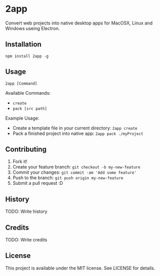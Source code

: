 # 2app

Convert web projects into native desktop apps for MacOSX, Linux and Windows useing Electron.

## Installation

```
npm install 2app -g
```

## Usage

```
2app [Command]
```

Available Commands:
* `create`
* `pack [src path]`

Example Usage:
* Create a template file in your current directory: `2app create`
* Pack a finished project into native app: `2app pack ./myProject`



## Contributing

1. Fork it!
2. Create your feature branch: `git checkout -b my-new-feature`
3. Commit your changes: `git commit -am 'Add some feature'`
4. Push to the branch: `git push origin my-new-feature`
5. Submit a pull request :D

## History

TODO: Write history

## Credits

TODO: Write credits

## License

This project is available under the MIT license. See LICENSE for details.